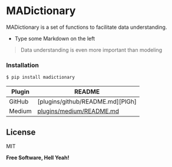 # MADictionary

MADictionary is a set of functions to facilitate data understanding.

  - Type some Markdown on the left

> Data understanding is even more important than 
> modeling

### Installation

```sh
$ pip install madictionary
```

| Plugin | README |
| ------ | ------ |
| GitHub | [plugins/github/README.md][PlGh] |
| Medium | [plugins/medium/README.md][PlMe] |

License
----

MIT

**Free Software, Hell Yeah!**

[//]: # (These are reference links used in the body of this note and get stripped out when the markdown processor does its job. There is no need to format nicely because it shouldn't be seen. Thanks SO - http://stackoverflow.com/questions/4823468/store-comments-in-markdown-syntax)

   [PlMe]: <https://github.com/joemccann/dillinger/tree/master/plugins/medium/README.md>

